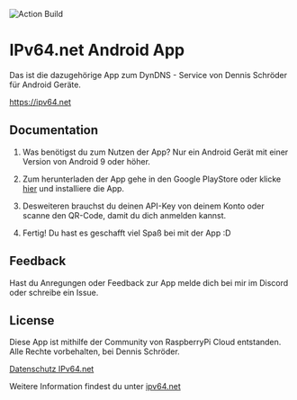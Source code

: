 
![Action Build](https://github.com/github/docs/actions/workflows/android.yml/badge.svg)

# IPv64.net Android App

Das ist die dazugehörige App zum DynDNS - Service von Dennis Schröder für Android Geräte.

https://ipv64.net


## Documentation

1. Was benötigst du zum Nutzen der App?
Nur ein Android Gerät mit einer Version von Android 9 oder höher.

2. Zum herunterladen der App gehe in den Google PlayStore oder klicke [hier](https://play.google.com/store/apps/details?id=de.rpicloud.ipv64net) und installiere die App.

3. Desweiteren brauchst du deinen API-Key von deinem Konto oder scanne den QR-Code, damit du dich anmelden kannst.

4. Fertig! Du hast es geschafft viel Spaß bei mit der App :D 

## Feedback

Hast du Anregungen oder Feedback zur App melde dich bei mir im Discord oder schreibe ein Issue.

## License

Diese App ist mithilfe der Community von RaspberryPi Cloud entstanden. 
Alle Rechte vorbehalten, bei Dennis Schröder.

[Datenschutz IPv64.net](https://ipv64.net/datenschutz.php)

Weitere Information findest du unter [ipv64.net]("https://ipv64.net")

